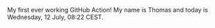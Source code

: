 My first ever working GitHub Action!
My name is Thomas and today is Wednesday, 12 July, 08:22 CEST. 
